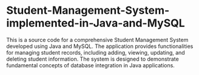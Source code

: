 # Student-Management-System-implemented-in-Java-and-MySQL
This is a source code for a comprehensive Student Management System developed using Java and MySQL. The application provides functionalities for managing student records, including adding, viewing, updating, and deleting student information. The system is designed to demonstrate fundamental concepts of database integration in Java applications. 
